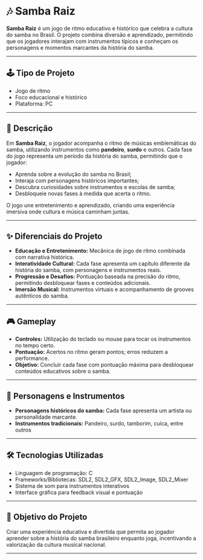 # 🎶 Samba Raiz

**Samba Raiz** é um jogo de ritmo educativo e histórico que celebra a cultura do samba no Brasil. O projeto combina diversão e aprendizado, permitindo que os jogadores interajam com instrumentos típicos e conheçam os personagens e momentos marcantes da história do samba.

---

## 🕹️ Tipo de Projeto
- Jogo de ritmo
- Foco educacional e histórico
- Plataforma: PC

---

## 📖 Descrição
Em **Samba Raiz**, o jogador acompanha o ritmo de músicas emblemáticas do samba, utilizando instrumentos como **pandeiro**, **surdo** e outros. Cada fase do jogo representa um período da história do samba, permitindo que o jogador:

- Aprenda sobre a evolução do samba no Brasil;
- Interaja com personagens históricos importantes;
- Descubra curiosidades sobre instrumentos e escolas de samba;
- Desbloqueie novas fases à medida que acerta o ritmo.

O jogo une entretenimento e aprendizado, criando uma experiência imersiva onde cultura e música caminham juntas.

---

## ✨ Diferenciais do Projeto
- **Educação e Entretenimento:** Mecânica de jogo de ritmo combinada com narrativa histórica.
- **Interatividade Cultural:** Cada fase apresenta um capítulo diferente da história do samba, com personagens e instrumentos reais.
- **Progressão e Desafios:** Pontuação baseada na precisão do ritmo, permitindo desbloquear fases e conteúdos adicionais.
- **Imersão Musical:** Instrumentos virtuais e acompanhamento de grooves autênticos do samba.

---

## 🎮 Gameplay
- **Controles:** Utilização do teclado ou mouse para tocar os instrumentos no tempo certo.
- **Pontuação:** Acertos no ritmo geram pontos; erros reduzem a performance.
- **Objetivo:** Concluir cada fase com pontuação máxima para desbloquear conteúdos educativos sobre o samba.

---

## 👥 Personagens e Instrumentos
- **Personagens históricos do samba:** Cada fase apresenta um artista ou personalidade marcante.
- **Instrumentos tradicionais:** Pandeiro, surdo, tamborim, cuíca, entre outros

---

## 🛠️ Tecnologias Utilizadas
- Linguagem de programação: C
- Frameworks/Bibliotecas: SDL2, SDL2_GFX, SDL2_Image, SDL2_Mixer
- Sistema de som para instrumentos interativos
- Interface gráfica para feedback visual e pontuação

---

## 🎯 Objetivo do Projeto
Criar uma experiência educativa e divertida que permita ao jogador aprender sobre a história do samba brasileiro enquanto joga, incentivando a valorização da cultura musical nacional.

---
